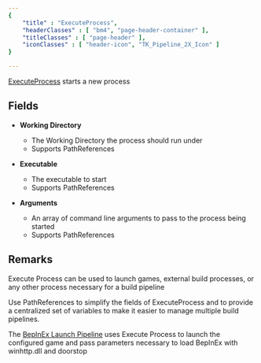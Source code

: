 ```yaml
---
{ 
	"title" : "ExecuteProcess",
	"headerClasses" : [ "bm4", "page-header-container" ],
	"titleClasses" : [ "page-header" ],
	"iconClasses" : [ "header-icon", "TK_Pipeline_2X_Icon" ]
}

---
```


[ExecuteProcess](assetlink://Packages/com.passivepicasso.thunderkit/Editor/Core/Pipelines/Jobs/ExecuteProcess.cs) starts a new process

## Fields
* **Working Directory**
  - The Working Directory the process should run under
  - Supports PathReferences

* **Executable**
  - The executable to start
  - Supports PathReferences

* **Arguments**
  - An array of command line arguments to pass to the process being started
  - Supports PathReferences

## Remarks

Execute Process can be used to launch games, external build processes, or any other process necessary for a build pipeline

Use PathReferences to simplify the fields of ExecuteProcess and to provide a centralized set of variables to make it easier to manage multiple build pipelines.

The [BepInEx Launch Pipeline](assetlink://Packages/com.passivepicasso.thunderkit/Editor/Tempaltes/BepInEx/Pipelines/Launch.asset) uses Execute Process to launch the configured game and pass parameters necessary to load BepInEx with winhttp.dll and doorstop
